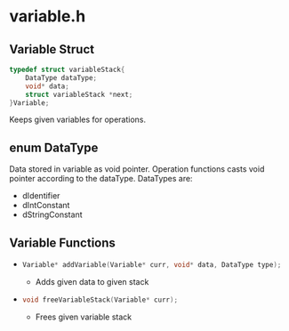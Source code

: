 # variable.h

## Variable Struct
```c
typedef struct variableStack{
    DataType dataType;
    void* data;
    struct variableStack *next;
}Variable;
```

Keeps given variables for operations.

## enum DataType

Data stored in variable as void pointer.
Operation functions casts void pointer according to the dataType.
DataTypes are:
* dIdentifier
* dIntConstant
* dStringConstant

## Variable Functions

* ```c 
  Variable* addVariable(Variable* curr, void* data, DataType type);
  ```
    * Adds given data to given stack

* ```c 
  void freeVariableStack(Variable* curr);
  ```
    * Frees given variable stack

